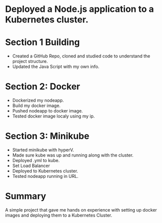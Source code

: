 # Deployed a Node.js application to a Kubernetes cluster.

# Section 1 Building 

- Created a GitHub Repo, cloned and studied code to understand the project structure.
- Updated the Java Script with my own info.

# Section 2: Docker

- Dockerized my nodeapp.
- Build my docker image.
- Pushed nodeapp to docker image.
- Tested docker image localy using my ip.


# Section 3: Minikube

- Started minikube with hyperV.
- Made sure kube was up and running along with the cluster.
- Deployed .yml to kube.
- Set Load Balancer
- Deployed to Kubernetes cluster.
- Tested nodeapp running in URL.


# Summary
A simple project that gave me hands on experience with setting up docker images and deploying them to a Kubernetes Cluster.
